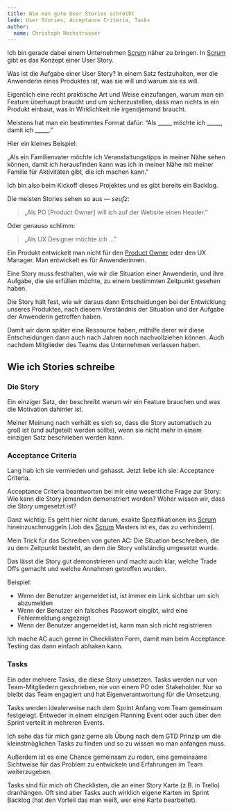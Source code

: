 ```yaml
---
title: Wie man gute User Stories schreibt
lede: User Stories, Acceptance Criteria, Tasks
author:
  name: Christoph Hochstrasser
---
```


Ich bin gerade dabei einem Unternehmen [Scrum](/kb/scrum) näher zu bringen. In [Scrum](/kb/scrum) gibt es das Konzept einer User Story.

Was ist die Aufgabe einer User Story? In einem Satz festzuhalten, wer die Anwenderin eines Produktes ist, was sie will und warum sie es will. 

Eigentlich eine recht praktische Art und Weise einzufangen, warum man ein Feature überhaupt braucht und um sicherzustellen, dass man nichts in ein Produkt einbaut, was in Wirklichkeit nie irgendjemand braucht.

Meistens hat man ein bestimmtes Format dafür: “Als _____ möchte ich _____, damit ich _____.”

Hier ein kleines Beispiel:

„Als ein Familienvater möchte ich Veranstaltungstipps in meiner Nähe sehen können, damit ich herausfinden kann was ich in meiner Nähe mit meiner Familie für Aktivitäten gibt, die ich machen kann.”

Ich bin also beim Kickoff dieses Projektes und es gibt bereits ein Backlog.

Die meisten Stories sehen so aus — *seufz*:

> „Als PO [Product Owner] will ich auf der Website einen Header.”

Oder genauso schlimm:

> „Als UX Designer möchte ich …”

Ein Produkt entwickelt man nicht für den [Product Owner](/kb/product-owner) oder den UX Manager. Man entwickelt es für Anwenderinnen.

Eine Story muss festhalten, wie wir die Situation einer Anwenderin, und ihre Aufgabe, die sie erfüllen möchte, zu einem bestimmten Zeitpunkt gesehen haben.

Die Story hält fest, wie wir daraus dann Entscheidungen bei der Entwicklung unseres Produktes, nach diesem Verständnis der Situation und der Aufgabe der Anwenderin getroffen haben.

Damit wir dann später eine Ressource haben, mithilfe derer wir diese Entscheidungen dann auch nach Jahren noch nachvollziehen können. Auch nachdem Mitglieder des Teams das Unternehmen verlassen haben.

## Wie ich Stories schreibe

### Die Story

Ein einziger Satz, der beschreibt warum wir ein Feature brauchen und was die Motivation dahinter ist.

Meiner Meinung nach verhält es sich so, dass die Story automatisch zu groß ist (und aufgeteilt werden sollte), wenn sie nicht mehr in einem einzigen Satz beschrieben werden kann.

### Acceptance Criteria

Lang hab ich sie vermieden und gehasst. Jetzt liebe ich sie: Acceptance Criteria.

Acceptance Criteria beantworten bei mir eine wesentliche Frage zur Story: Wie kann die Story jemanden demonstriert werden? Woher wissen wir, dass die Story umgesetzt ist?

Ganz wichtig: Es geht hier nicht darum, exakte Spezifikationen ins [Scrum](/kb/scrum) hineinzuschmuggeln (Job des [Scrum](/kb/scrum) Masters ist es, das zu verhindern).

Mein Trick für das Schreiben von guten AC: Die Situation beschreiben, die zu dem Zeitpunkt besteht, an dem die Story vollständig umgesetzt wurde.

Das lässt die Story gut demonstrieren und macht auch klar, welche Trade Offs gemacht und welche Annahmen getroffen wurden.

Beispiel:

- Wenn der Benutzer angemeldet ist, ist immer ein Link sichtbar um sich abzumelden
- Wenn der Benutzer ein falsches Passwort eingibt, wird eine Fehlermeldung angezeigt
- Wenn der Benutzer angemeldet ist, kann man sich nicht registrieren

Ich mache AC auch gerne in Checklisten Form, damit man beim Acceptance Testing das dann einfach abhaken kann.

### Tasks

Ein oder mehrere Tasks, die diese Story umsetzen. Tasks werden nur von Team-Mitgliedern geschrieben, nie von einem PO oder Stakeholder. Nur so bleibt das Team engagiert und hat Eigenverantwortung für die Umsetzung.

Tasks werden idealerweise nach dem Sprint Anfang vom Team gemeinsam festgelegt. Entweder in einem einzigen Planning Event oder auch über den Sprint verteilt in mehreren Events.

Ich sehe das für mich ganz gerne als Übung nach dem GTD Prinzip um die kleinstmöglichen Tasks zu finden und so zu wissen wo man anfangen muss. 

Außerdem ist es eine Chance gemeinsam zu reden, eine gemeinsame Sichtweise für das Problem zu entwickeln und Erfahrungen im Team weiterzugeben.

Tasks sind für mich oft Checklisten, die an einer Story Karte (z.B. in Trello) dranhängen. Oft sind aber Tasks auch wirklich eigene Karten im Sprint Backlog (hat den Vorteil das man weiß, wer eine Karte bearbeitet).
